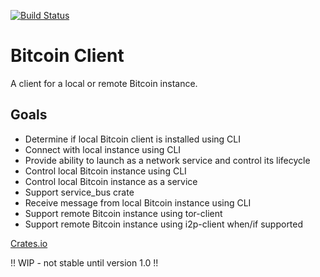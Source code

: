 [![Build Status](https://travis-ci.com/resolvingarchitecture/bitcoin-client.svg?branch=master)](https://travis-ci.com/resolvingarchitecture/bitcoin-client)
# Bitcoin Client
A client for a local or remote Bitcoin instance.

## Goals

* Determine if local Bitcoin client is installed using CLI
* Connect with local instance using CLI
* Provide ability to launch as a network service and control its lifecycle
* Control local Bitcoin instance using CLI
* Control local Bitcoin instance as a service
* Support service_bus crate
* Receive message from local Bitcoin instance using CLI
* Support remote Bitcoin instance using tor-client
* Support remote Bitcoin instance using i2p-client when/if supported

[Crates.io](https://crates.io/crates/bitcoin_client)

!! WIP - not stable until version 1.0 !!
